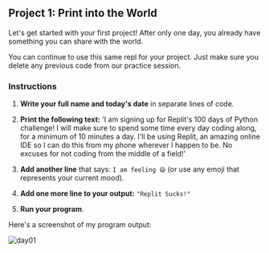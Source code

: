 ## Project 1: Print into the World

Let's get started with your first project! After only one day, you already have something you can share with the world.

You can continue to use this same repl for your project. Just make sure you delete any previous code from our practice session.

### Instructions

1. **Write your full name and today's date** in separate lines of code.

2. **Print the following text:**
    'I am signing up for Replit's 100 days of Python challenge! I will make sure to spend some time every day coding along, for a minimum of 10 minutes a day. I'll be using Replit, an amazing online IDE so I can do this from my phone wherever I happen to be. No excuses for not coding from the middle of a field!'

3. **Add another line** that says:
`I am feeling 😄` (or use any emoji that represents your current mood).

4. **Add one more line to your output:**
`"Replit Sucks!"`

5. **Run your program**.

Here's a screenshot of my program output:

![day01](https://github.com/user-attachments/assets/bd789871-c93f-465f-b92c-9c3ae102be26)
